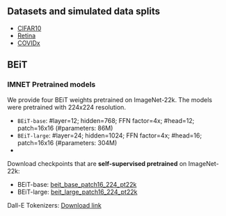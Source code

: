 ## Datasets and simulated data splits
- [CIFAR10](https://drive.google.com/drive/folders/1ZErR7RMSVImkzYzz0hLl25f9agJwp0Zx)
- [Retina](https://drive.google.com/file/d/1eVcT_IRF8n3sLNyZS-JT4iU-1C19QIOh/view?usp=sharing)
- [COVIDx](https://drive.google.com/file/d/1mMJc4yXGKt6L3vkdcUFXZyUOvmFvG2Px/view?usp=sharing)

## BEiT
### IMNET Pretrained models
We provide four BEiT weights pretrained on ImageNet-22k. The models were pretrained with 224x224 resolution.

- `BEiT-base`: #layer=12; hidden=768; FFN factor=4x; #head=12; patch=16x16 (#parameters: 86M)
- `BEiT-large`: #layer=24; hidden=1024; FFN factor=4x; #head=16; patch=16x16 (#parameters: 304M)
- 
Download checkpoints that are **self-supervised pretrained** on ImageNet-22k:
- BEiT-base: [beit_base_patch16_224_pt22k](https://unilm.blob.core.windows.net/beit/beit_base_patch16_224_pt22k.pth)
- BEiT-large: [beit_large_patch16_224_pt22k](https://unilm.blob.core.windows.net/beit/beit_large_patch16_224_pt22k.pth)

Dall-E Tokenizers: [Download link](https://drive.google.com/file/d/1DkXJTQC7ELCoBUwq8j4XNoxe7dkPUEdr/view?usp=sharing)
